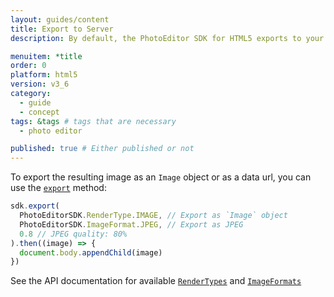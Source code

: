 ```yaml
---
layout: guides/content
title: Export to Server
description: By default, the PhotoEditor SDK for HTML5 exports to your user's device. Learn how to disable the automatic download and export to a server instead.

menuitem: *title
order: 0
platform: html5
version: v3_6
category: 
  - guide
  - concept
tags: &tags # tags that are necessary
  - photo editor 

published: true # Either published or not 
---
```



To export the resulting image as an `Image` object or as a data url, you can use the [`export`](http://static.photoeditorsdk.com/docs/html5/PhotoEditorSDK.html#export)
method:

```js
sdk.export(
  PhotoEditorSDK.RenderType.IMAGE, // Export as `Image` object
  PhotoEditorSDK.ImageFormat.JPEG, // Export as JPEG
  0.8 // JPEG quality: 80%
).then((image) => {
  document.body.appendChild(image)
})
```

See the API documentation for available [`RenderTypes`](http://static.photoeditorsdk.com/docs/html5/PhotoEditorSDK.html#.RenderType)
and [`ImageFormats`](http://static.photoeditorsdk.com/docs/html5/PhotoEditorSDK.html#.ImageFormat)

